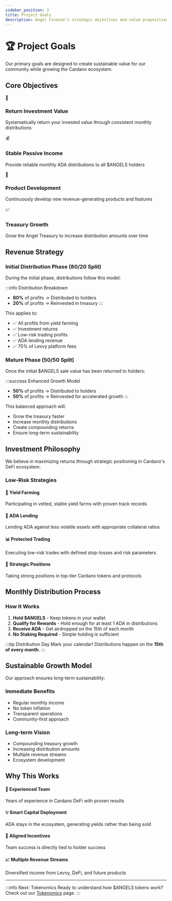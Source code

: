 ```yaml
---
sidebar_position: 3
title: Project Goals
description: Angel Finance's strategic objectives and value proposition
---
```


# 🏆 Project Goals

Our primary goals are designed to create sustainable value for our community while growing the Cardano ecosystem.

## Core Objectives

<div className="goals-grid">
  <div className="goal-card">
    <div className="goal-icon">💎</div>
    <h3>Return Investment Value</h3>
    <p>Systematically return your invested value through consistent monthly distributions</p>
  </div>
  <div className="goal-card">
    <div className="goal-icon">💰</div>
    <h3>Stable Passive Income</h3>
    <p>Provide reliable monthly ADA distributions to all $ANGELS holders</p>
  </div>
  <div className="goal-card">
    <div className="goal-icon">🚀</div>
    <h3>Product Development</h3>
    <p>Continuously develop new revenue-generating products and features</p>
  </div>
  <div className="goal-card">
    <div className="goal-icon">📈</div>
    <h3>Treasury Growth</h3>
    <p>Grow the Angel Treasury to increase distribution amounts over time</p>
  </div>
</div>

## Revenue Strategy

### Initial Distribution Phase (80/20 Split)

During the initial phase, distributions follow this model:

:::info Distribution Breakdown
- **80%** of profits → Distributed to holders
- **20%** of profits → Reinvested in treasury
:::

This applies to:
- ✅ All profits from yield farming
- ✅ Investment returns
- ✅ Low-risk trading profits
- ✅ ADA lending revenue
- ✅ 75% of Levvy platform fees

### Mature Phase (50/50 Split)

Once the initial $ANGELS sale value has been returned to holders:

:::success Enhanced Growth Model
- **50%** of profits → Distributed to holders
- **50%** of profits → Reinvested for accelerated growth
:::

This balanced approach will:
- Grow the treasury faster
- Increase monthly distributions
- Create compounding returns
- Ensure long-term sustainability

## Investment Philosophy

We believe in maximizing returns through strategic positioning in Cardano's DeFi ecosystem:

### Low-Risk Strategies

<div className="strategy-list">
  <div className="strategy-item">
    <h4>🌾 Yield Farming</h4>
    <p>Participating in vetted, stable yield farms with proven track records</p>
  </div>
  <div className="strategy-item">
    <h4>💸 ADA Lending</h4>
    <p>Lending ADA against less volatile assets with appropriate collateral ratios</p>
  </div>
  <div className="strategy-item">
    <h4>📊 Protected Trading</h4>
    <p>Executing low-risk trades with defined stop-losses and risk parameters</p>
  </div>
  <div className="strategy-item">
    <h4>🏦 Strategic Positions</h4>
    <p>Taking strong positions in top-tier Cardano tokens and protocols</p>
  </div>
</div>

## Monthly Distribution Process

### How It Works

1. **Hold $ANGELS** - Keep tokens in your wallet
2. **Qualify for Rewards** - Hold enough for at least 1 ADA in distributions
3. **Receive ADA** - Get airdropped on the 15th of each month
4. **No Staking Required** - Simple holding is sufficient

:::tip Distribution Day
Mark your calendar! Distributions happen on the **15th of every month**.
:::

## Sustainable Growth Model

Our approach ensures long-term sustainability:

### Immediate Benefits
- Regular monthly income
- No token inflation
- Transparent operations
- Community-first approach

### Long-term Vision
- Compounding treasury growth
- Increasing distribution amounts
- Multiple revenue streams
- Ecosystem development

## Why This Works

<div className="info-cards">
  <div className="info-card">
    <h4>🎯 Experienced Team</h4>
    <p>Years of experience in Cardano DeFi with proven results</p>
  </div>
  <div className="info-card">
    <h4>💡 Smart Capital Deployment</h4>
    <p>ADA stays in the ecosystem, generating yields rather than being sold</p>
  </div>
  <div className="info-card">
    <h4>🔄 Aligned Incentives</h4>
    <p>Team success is directly tied to holder success</p>
  </div>
  <div className="info-card">
    <h4>📈 Multiple Revenue Streams</h4>
    <p>Diversified income from Levvy, DeFi, and future products</p>
  </div>
</div>

---

:::info Next: Tokenomics
Ready to understand how $ANGELS tokens work? Check out our [Tokenomics](/docs/angel-paper/tokenomics) page.
:::